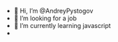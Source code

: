 - 👋 Hi, I’m @AndreyPystogov
- 👀 I’m looking for a job
- 🌱 I’m currently learning javascript
- 

<!---
AndreyPystogov/AndreyPystogov is a ✨ special ✨ repository because its `README.md` (this file) appears on your GitHub profile.
You can click the Preview link to take a look at your changes.
--->
